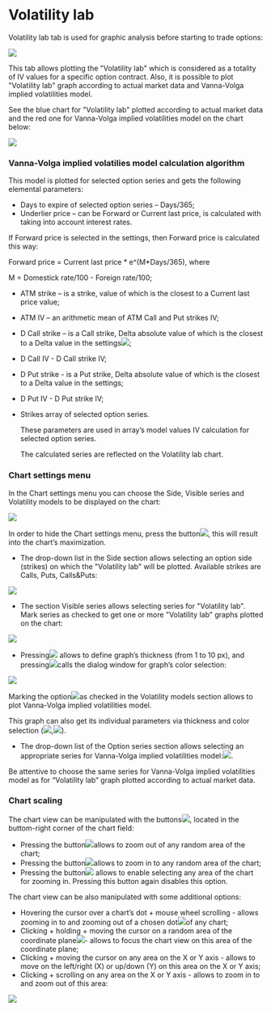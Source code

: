 # Volatility lab

Volatility lab tab is used for graphic analysis before starting to trade options:

![](<../../../../.gitbook/assets/1 (49).png>)

This tab allows plotting the "Volatility lab" which is considered as a totality of IV values for a specific option contract. Also, it is possible to plot "Volatility lab" graph according to actual market data and Vanna-Volga implied volatilities model.

See the blue chart for "Volatility lab" plotted according to actual market data and the red one for Vanna-Volga implied volatilities model on the chart below:

![](../../../../.gitbook/assets/new-lab-vanna-volga.png)

### **Vanna-Volga implied volatilies model calculation algorithm**

This model is plotted for selected option series and gets the following elemental parameters:

* Days to expire of selected option series – Days/365;
* Underlier price – can be Forward or Current last price, is calculated with taking into account interest rates.

If Forward price is selected in the settings, then Forward price is calculated this way:

Forward price = Current last price \* e^(M\*Days/365), where

M = Domestick rate/100 - Foreign rate/100;

* ATM strike – is a strike, value of which is the closest to a Current last price value;
* ATM IV – an arithmetic mean of ATM Call and Put strikes IV;
* D Call strike – is a Call strike, Delta absolute value of which is the closest to a Delta value in the settings![](<../../../../.gitbook/assets/screenshot\_1 (18).png>); 
* D Call IV - D Call strike IV;
* D Put strike - is a Put strike, Delta absolute value of which is the closest to a Delta value in the settings;
* D Put IV - D Put strike IV;
*   Strikes array of selected option series.

    These parameters are used in array’s model values IV calculation for selected option series.

    The calculated series are reflected on the Volatility lab chart.

### &#xD;**Chart settings menu**

In the Chart settings menu you can choose the Side, Visible series and Volatility models to be displayed on the chart:

![](<../../../../.gitbook/assets/screenshot\_2 (14).png>)

In order to hide the Chart settings menu, press the button![](<../../../../.gitbook/assets/screenshot\_3 (5).png>), this will result into the chart’s maximization.

* The drop-down list in the Side section allows selecting an option side (strikes) on which the "Volatility lab" will be plotted. Available strikes are Calls, Puts, Calls\&Puts:

![](../../../../.gitbook/assets/settings-volat.png)

* The section Visible series allows selecting series for "Volatility lab". Mark series as checked to get one or more "Volatility lab" graphs plotted on the chart:

![](../../../../.gitbook/assets/visible.png)

* Pressing![](<../../../../.gitbook/assets/th (1).png>)  allows to define graph’s thickness (from 1 to 10 px), and pressing![](../../../../.gitbook/assets/1y.png)calls the dialog window for graph’s color selection:

![](../../../../.gitbook/assets/select.png)

Marking the option![](../../../../.gitbook/assets/vv.png)as checked in the Volatility models section allows to plot Vanna-Volga implied volatilities model.

 This graph can also get its individual parameters via thickness and color selection (![](../../../../.gitbook/assets/th.png),![](../../../../.gitbook/assets/d.png)). 

* The drop-down list of the Option series section allows selecting an appropriate series for Vanna-Volga implied volatilities model:![](../../../../.gitbook/assets/screenshot\_4.png).

Be attentive to choose the same series for Vanna-Volga implied volatilities model as for “Volatility lab” graph plotted according to actual market data.

### Chart scaling

 The chart view can be manipulated with the buttons![](<../../../../.gitbook/assets/screenshot\_5 (4).png>), located in the buttom-right corner of the chart field: 

* Pressing the button![](../../../../.gitbook/assets/screenshot\_12.png)allows to zoom out of any random area of the chart;
*  Pressing the button![](../../../../.gitbook/assets/screenshot\_7.png)allows to zoom in to any random area of the chart;
*  Pressing the button![](../../../../.gitbook/assets/+.png)  allows to enable selecting any area of the chart for zooming in. Pressing this button again disables this option.

The chart view can be also manipulated with some additional options:

* Hovering the cursor over a chart’s dot + mouse wheel scrolling - allows zooming in to and zooming out of a chosen dot![](../../../../.gitbook/assets/dd.png)of any chart;
*  Clicking + holding + moving the cursor on a random area of the coordinate plane![](../../../../.gitbook/assets/screenshot\_14.png)- allows to focus the chart view on this area of the coordinate plane;
* Clicking + moving the cursor on any area on the X or Y axis - allows to move on the left/right (X) or up/down (Y) on this area on the X or Y axis;
* Clicking + scrolling on any area on the X or Y axis - allows to zoom in to and zoom out of this area:

![](../../../../.gitbook/assets/x-and-y.jpg)
